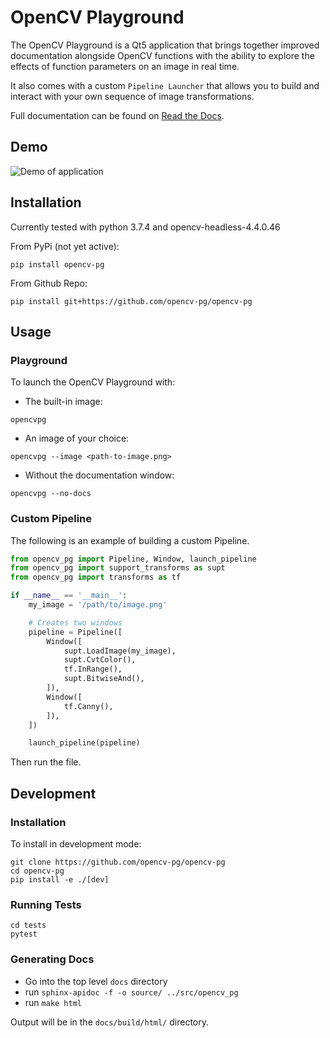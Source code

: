 # OpenCV Playground
The OpenCV Playground is a Qt5 application that brings together improved documentation alongside OpenCV functions with the ability to explore the effects of function parameters on an image in real time.

It also comes with a custom `Pipeline Launcher` that allows you to build and interact with your own sequence of image transformations.

Full documentation can be found on [Read the Docs](https://opencv-pg.readthedocs.io/en/latest/).

## Demo
![Demo of application](https://drive.google.com/uc?export=view&id=1AKIvHywwR90qyDmypAX7abJX0s5eyVy7)

## Installation
Currently tested with python 3.7.4 and opencv-headless-4.4.0.46

From PyPi (not yet active):

```shell
pip install opencv-pg
```

From Github Repo:

```shell
pip install git+https://github.com/opencv-pg/opencv-pg
```

## Usage
### Playground
To launch the OpenCV Playground with:
* The built-in image:

```shell
opencvpg
```

* An image of your choice:

```shell
opencvpg --image <path-to-image.png>
```

* Without the documentation window:

```shell
opencvpg --no-docs
```

### Custom Pipeline
The following is an example of building a custom Pipeline.

```python
from opencv_pg import Pipeline, Window, launch_pipeline
from opencv_pg import support_transforms as supt
from opencv_pg import transforms as tf

if __name__ == '__main__':
    my_image = '/path/to/image.png'

    # Creates two windows
    pipeline = Pipeline([
        Window([
            supt.LoadImage(my_image),
            supt.CvtColor(),
            tf.InRange(),
            supt.BitwiseAnd(),
        ]),
        Window([
            tf.Canny(),
        ]),
    ])

    launch_pipeline(pipeline)
```

Then run the file.

## Development
### Installation
To install in development mode:

```shell
git clone https://github.com/opencv-pg/opencv-pg
cd opencv-pg
pip install -e ./[dev]
```

### Running Tests
```shell
cd tests
pytest
```

### Generating Docs
* Go into the top level `docs` directory
* run `sphinx-apidoc -f -o source/ ../src/opencv_pg`
* run `make html`

Output will be in the `docs/build/html/` directory.
